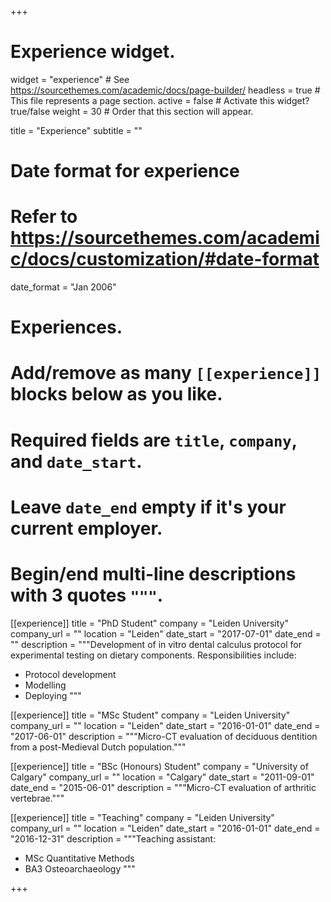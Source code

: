 +++
# Experience widget.
widget = "experience"  # See https://sourcethemes.com/academic/docs/page-builder/
headless = true  # This file represents a page section.
active = false  # Activate this widget? true/false
weight = 30  # Order that this section will appear.

title = "Experience"
subtitle = ""

# Date format for experience
#   Refer to https://sourcethemes.com/academic/docs/customization/#date-format
date_format = "Jan 2006"

# Experiences.
#   Add/remove as many `[[experience]]` blocks below as you like.
#   Required fields are `title`, `company`, and `date_start`.
#   Leave `date_end` empty if it's your current employer.
#   Begin/end multi-line descriptions with 3 quotes `"""`.
[[experience]]
  title = "PhD Student"
  company = "Leiden University"
  company_url = ""
  location = "Leiden"
  date_start = "2017-07-01"
  date_end = ""
  description = """Development of in vitro dental calculus protocol for experimental testing on dietary components.
  Responsibilities include:
  
  * Protocol development
  * Modelling
  * Deploying
  """

[[experience]]
  title = "MSc Student"
  company = "Leiden University"
  company_url = ""
  location = "Leiden"
  date_start = "2016-01-01"
  date_end = "2017-06-01"
  description = """Micro-CT evaluation of deciduous dentition from a post-Medieval Dutch population."""
  
[[experience]]
  title = "BSc (Honours) Student"
  company = "University of Calgary"
  company_url = ""
  location = "Calgary"
  date_start = "2011-09-01"
  date_end = "2015-06-01"
  description = """Micro-CT evaluation of arthritic vertebrae."""
  
[[experience]]
  title = "Teaching"
  company = "Leiden University"
  company_url = ""
  location = "Leiden"
  date_start = "2016-01-01"
  date_end = "2016-12-31"
  description = """Teaching assistant:
  
  * MSc Quantitative Methods
  * BA3 Osteoarchaeology
  """

+++